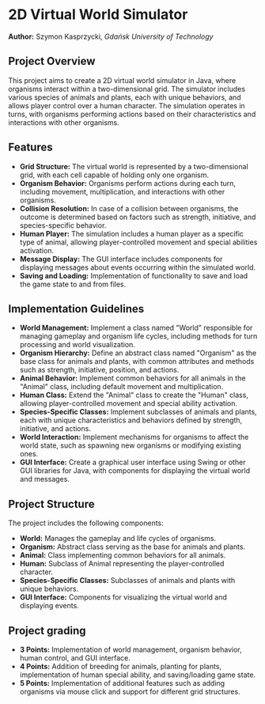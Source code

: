 # 2D Virtual World Simulator

**Author:** Szymon Kasprzycki, _Gdańsk University of Technology_

## Project Overview

This project aims to create a 2D virtual world simulator in Java, where organisms interact within a two-dimensional grid. The simulator includes various species of animals and plants, each with unique behaviors, and allows player control over a human character. The simulation operates in turns, with organisms performing actions based on their characteristics and interactions with other organisms.

## Features

- **Grid Structure:** The virtual world is represented by a two-dimensional grid, with each cell capable of holding only one organism.
- **Organism Behavior:** Organisms perform actions during each turn, including movement, multiplication, and interactions with other organisms.
- **Collision Resolution:** In case of a collision between organisms, the outcome is determined based on factors such as strength, initiative, and species-specific behavior.
- **Human Player:** The simulation includes a human player as a specific type of animal, allowing player-controlled movement and special abilities activation.
- **Message Display:** The GUI interface includes components for displaying messages about events occurring within the simulated world.
- **Saving and Loading:** Implementation of functionality to save and load the game state to and from files.

## Implementation Guidelines

- **World Management:** Implement a class named "World" responsible for managing gameplay and organism life cycles, including methods for turn processing and world visualization.
- **Organism Hierarchy:** Define an abstract class named "Organism" as the base class for animals and plants, with common attributes and methods such as strength, initiative, position, and actions.
- **Animal Behavior:** Implement common behaviors for all animals in the "Animal" class, including default movement and multiplication.
- **Human Class:** Extend the "Animal" class to create the "Human" class, allowing player-controlled movement and special ability activation.
- **Species-Specific Classes:** Implement subclasses of animals and plants, each with unique characteristics and behaviors defined by strength, initiative, and actions.
- **World Interaction:** Implement mechanisms for organisms to affect the world state, such as spawning new organisms or modifying existing ones.
- **GUI Interface:** Create a graphical user interface using Swing or other GUI libraries for Java, with components for displaying the virtual world and messages.

## Project Structure

The project includes the following components:

- **World:** Manages the gameplay and life cycles of organisms.
- **Organism:** Abstract class serving as the base for animals and plants.
- **Animal:** Class implementing common behaviors for all animals.
- **Human:** Subclass of Animal representing the player-controlled character.
- **Species-Specific Classes:** Subclasses of animals and plants with unique behaviors.
- **GUI Interface:** Components for visualizing the virtual world and displaying events.

## Project grading

- **3 Points:** Implementation of world management, organism behavior, human control, and GUI interface.
- **4 Points:** Addition of breeding for animals, planting for plants, implementation of human special ability, and saving/loading game state.
- **5 Points:** Implementation of additional features such as adding organisms via mouse click and support for different grid structures.
